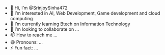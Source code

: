 - 👋 Hi, I’m @SrinjoySinha472
- 👀 I’m interested in AI, Web Development, Game development and cloud computing
- 🌱 I’m currently learning Btech on Information Technology
- 💞️ I’m looking to collaborate on ...
- 📫 How to reach me ...
- 😄 Pronouns: ...
- ⚡ Fun fact: ...

<!---
SrinjoySinha472/SrinjoySinha472 is a ✨ special ✨ repository because its `README.md` (this file) appears on your GitHub profile.
You can click the Preview link to take a look at your changes.
--->
